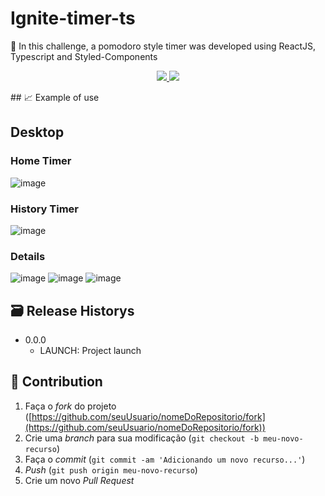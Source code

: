 # Ignite-timer-ts

📜 In this challenge, a pomodoro style timer was developed using ReactJS, Typescript and Styled-Components

<p align="center">
<!-- <img src="" alt="Fernando Nunes" border="0"> -->
</p>

<p align="center">

  <a href="https://github.com/DevFernandoNunes">
    <img src="http://img.shields.io/static/v1?label=DEVFERNANDONUNES&message=FOLLOW&color=RED&style=for-the-badge"/>
  </a>
  
  <a align="center">
   <img src="http://img.shields.io/static/v1?label=STATUS&message=CONCLUIDO&color=RED&style=for-the-badge"/>
  </a>
</p>
## 📈 Example of use

## Desktop

### Home Timer
![image](https://user-images.githubusercontent.com/95880342/219948347-ac5e1ae6-5bc0-4ba3-981e-2bfbe0042f56.png)

### History Timer
![image](https://user-images.githubusercontent.com/95880342/219948405-a905b03e-3ec4-4e54-991c-1db04c22de85.png)

### Details
![image](https://user-images.githubusercontent.com/95880342/219948483-5dc4df52-8504-4a7c-ace3-4076ea202559.png)
![image](https://user-images.githubusercontent.com/95880342/219948505-d2d812d1-edd3-44ab-81b4-3aae27eb207c.png)
![image](https://user-images.githubusercontent.com/95880342/219948523-2a592ae1-37aa-475b-bf16-43f958b25ce1.png)


## 🗃 Release Historys

- 0.0.0
    - LAUNCH: Project launch

## 🚀 Contribution

1. Faça o *fork* do projeto ([https://github.com/seuUsuario/nomeDoRepositorio/fork](https://github.com/seuUsuario/nomeDoRepositorio/fork))
2. Crie uma *branch* para sua modificação (`git checkout -b meu-novo-recurso`)
3. Faça o *commit* (`git commit -am 'Adicionando um novo recurso...'`)
4. *Push* (`git push origin meu-novo-recurso`)
5. Crie um novo *Pull Request*
